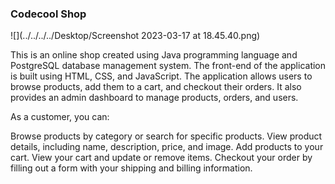 ### Codecool Shop

![](../../../../Desktop/Screenshot 2023-03-17 at 18.45.40.png)


This is an online shop created using Java programming language and PostgreSQL database management system. The front-end 
of the application is built using HTML, CSS, and JavaScript. The application allows users to browse products, add them 
to a cart, and checkout their orders. It also provides an admin dashboard to manage products, orders, and users.

As a customer, you can:

Browse products by category or search for specific products.
View product details, including name, description, price, and image.
Add products to your cart.
View your cart and update or remove items.
Checkout your order by filling out a form with your shipping and billing information.

